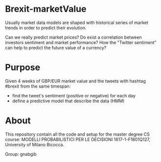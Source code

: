 # Brexit-marketValue

Usually market data models are shaped with historical series of market trends in order to predict their evolution.

Can we really predict market prices?
Do exist a correlation between investors sentiment and market performance?
How the "Twitter sentiment" can help to predict the future value of a currency?

# Purpose
Given 4 weeks of GBP/EUR market value and the tweets with hashtag #brexit from the same timespan:
- find the tweet's sentiment (positive or negative) for each day
- define a predictive model that describe the data (HMM)

# About

This repository contain all the code and setup for the  master degree CS course: MODELLI PROBABILISTICI PER LE DECISIONI
1617-1-F1801Q127, University of Milano Bicocca.

Group: gnabgib
